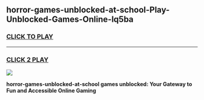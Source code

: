 
## horror-games-unblocked-at-school-Play-Unblocked-Games-Online-lq5ba
<h3>
<a href="https://premium76.site?title=horror-games-unblocked-at-school&ref=24A">CLICK TO PLAY</a></h3>
<hr>

<h3>
<a href="https://premium76.site?title=horror-games-unblocked-at-school&ref=24A">CLICK 2 PLAY</a>
  
</h3>

<a href="https://premium76.site?title=horror-games-unblocked-at-school&ref=24A"><img src="https://clearcache.store/games.png"></a>


**horror-games-unblocked-at-school games unblocked: Your Gateway to Fun and Accessible Online Gaming**
